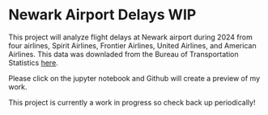 # Newark Airport Delays WIP
This project will analyze flight delays at Newark airport during 2024 from four airlines, Spirit Airlines, Frontier Airlines, United Airlines, and American Airlines. This data was downladed from the Bureau of Transportation Statistics [here](https://www.transtats.bts.gov/ontime/Departures.aspx). 

Please click on the jupyter notebook and Github will create a preview of my work. 

This project is currently a work in progress so check back up periodically!
